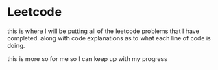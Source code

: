 # Leetcode

this is where I will be putting all of the leetcode problems that I have completed. along with
code explanations as to what each line of code is doing.

this is more so for me so I can keep up with my progress
